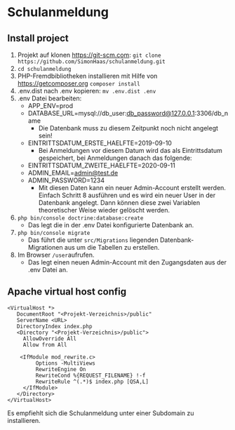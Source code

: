 # Schulanmeldung

## Install project

1. Projekt auf klonen https://git-scm.com: `git clone https://github.com/SimonHaas/schulanmeldung.git`
2. `cd schulanmeldung`
3. PHP-Fremdbibliotheken installieren mit Hilfe von https://getcomposer.org `composer install`
4. .env.dist nach .env kopieren: `mv .env.dist .env`
3. .env Datei bearbeiten:
	* APP_ENV=prod
	* DATABASE_URL=mysql://db_user:db_password@127.0.0.1:3306/db_name
		- Die Datenbank muss zu diesem Zeitpunkt noch nicht angelegt sein!
	* EINTRITTSDATUM_ERSTE_HAELFTE=2019-09-10
	 	- Bei Anmeldungen vor diesem Datum wird das als Eintrittsdatum gespeichert, bei Anmeldungen danach das folgende:
	* EINTRITTSDATUM_ZWEITE_HAELFTE=2020-09-11
	* ADMIN_EMAIL=admin@test.de
	* ADMIN_PASSWORD=1234
		- Mit diesen Daten kann ein neuer Admin-Account erstellt werden. Einfach Schritt 8 ausführen und es wird ein neuer User in der Datenbank angelegt. Dann können diese zwei Variablen theoretischer Weise wieder gelöscht werden.
4. `php bin/console doctrine:database:create`
    * Das legt die in der .env Datei konfigurierte Datenbank an.
5. `php bin/console migrate`
    * Das führt die unter `src/Migrations` liegenden Datenbank-Migrationen aus um die Tabellen zu erstellen.
6. Im Browser `/user`aufrufen. 
    * Das legt einen neuen Admin-Account mit den Zugangsdaten aus der .env Datei an.

## Apache virtual host config

```
<VirtualHost *>
   DocumentRoot "<Projekt-Verzeichnis>/public"
   ServerName <URL>
   DirectoryIndex index.php
   <Directory "<Projekt-Verzeichnis>/public">
     AllowOverride All
     Allow from All
 	
 	<IfModule mod_rewrite.c>
         Options -MultiViews
         RewriteEngine On
         RewriteCond %{REQUEST_FILENAME} !-f
         RewriteRule ^(.*)$ index.php [QSA,L]
     </IfModule>
   </Directory>
</VirtualHost>
```
Es empfiehlt sich die Schulanmeldung unter einer Subdomain zu installieren.
              


